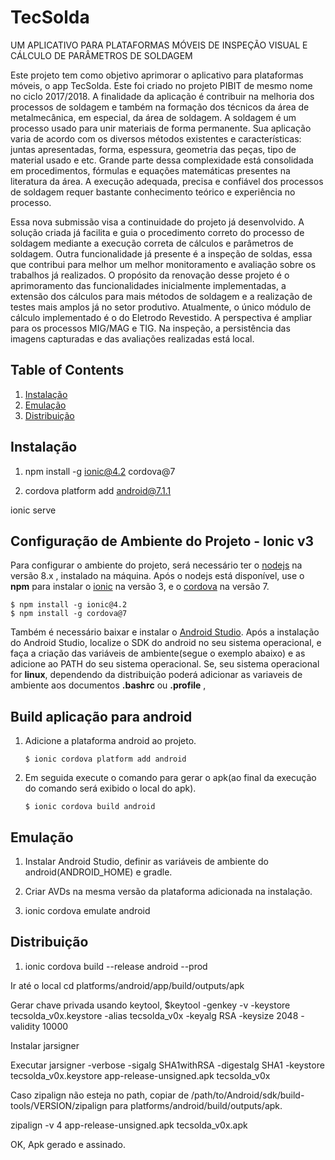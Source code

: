 # TecSolda
UM APLICATIVO PARA PLATAFORMAS MÓVEIS DE INSPEÇÃO VISUAL E CÁLCULO DE PARÂMETROS DE SOLDAGEM


Este projeto tem como objetivo aprimorar o aplicativo para plataformas móveis, o app TecSolda. Este foi criado no projeto PIBIT de mesmo nome no ciclo 2017/2018. A finalidade da aplicação é contribuir na melhoria dos processos de soldagem e também na formação dos técnicos da área de metalmecânica, em especial, da área de soldagem. 
A soldagem é um processo usado para unir materiais de forma permanente. Sua aplicação varia de acordo com os diversos métodos existentes e características: juntas apresentadas, forma, espessura, geometria das peças, tipo de material usado e etc. Grande parte dessa complexidade está consolidada em procedimentos, fórmulas e equações matemáticas presentes na literatura da área. A execução adequada, precisa e confiável dos processos de soldagem requer bastante conhecimento teórico e experiência no processo. 

Essa nova submissão visa a continuidade do projeto já desenvolvido. A solução criada já facilita e guia o procedimento correto do processo de soldagem mediante a execução correta de cálculos e parâmetros de soldagem. Outra funcionalidade já presente é a inspeção de soldas, essa que contribui para melhor um melhor monitoramento e avaliação sobre os trabalhos já realizados. O propósito da renovação desse projeto é o aprimoramento das funcionalidades inicialmente implementadas, a extensão dos cálculos para mais métodos de soldagem e a realização de testes mais amplos já no setor produtivo. Atualmente, o único módulo de cálculo implementado é o do Eletrodo Revestido. A perspectiva é ampliar para os processos MIG/MAG e TIG. Na inspeção, a persistência das imagens capturadas e das avaliações realizadas está local.

## Table of Contents

1. [Instalação](#instalacao)
2. [Emulação](#Emulação)
3. [Distribuição](#Distribuição)
## <a name="instalacao"></a>Instalação

1. npm install -g ionic@4.2 cordova@7

2. cordova platform add android@7.1.1

ionic serve

## Configuração de Ambiente do Projeto - Ionic v3

   Para configurar o ambiente do projeto, será necessário ter o [nodejs](https://nodejs.org/pt-br/docs/) na versão 8.x , instalado na máquina. Após o nodejs está disponível, use o <strong>npm</strong> para instalar o [ionic](https://ionicframework.com/docs/v3/) na versão 3, e o [cordova](https://cordova.apache.org/docs/en/7.x/) na versão 7.
  
    $ npm install -g ionic@4.2
    $ npm install -g cordova@7
    
   Também é necessário baixar e instalar o [Android Studio](https://developer.android.com/studio). Após a instalação do Android Studio, localize o SDK do android no seu sistema operacional, e faça a criação das variáveis de ambiente(segue o exemplo abaixo) e as adicione ao PATH do seu sistema operacional. Se, seu sistema operacional for <strong>linux</strong>, dependendo da distribuição poderá adicionar as variaveis de ambiente aos documentos <strong>.bashrc</strong> ou <strong>.profile</strong> , 
   
   
## Build aplicação para android

1. Adicione a plataforma android ao projeto.

       $ ionic cordova platform add android
  
2. Em seguida execute o comando para gerar o apk(ao final da execução do comando será exibido o local do apk).

       $ ionic cordova build android

## Emulação


1. Instalar Android Studio, definir as variáveis de ambiente do android(ANDROID_HOME) e gradle.
2. Criar AVDs na mesma versão da plataforma adicionada na instalação.

3. ionic cordova emulate android



## Distribuição
1. ionic cordova build --release android --prod

Ir até o local 
cd platforms/android/app/build/outputs/apk

Gerar chave privada usando keytool,
$keytool -genkey -v -keystore tecsolda_v0x.keystore -alias tecsolda_v0x -keyalg RSA -keysize 2048 -validity 10000

Instalar jarsigner

Executar
jarsigner -verbose -sigalg SHA1withRSA -digestalg SHA1 -keystore tecsolda_v0x.keystore app-release-unsigned.apk tecsolda_v0x

Caso zipalign não esteja no path, copiar de /path/to/Android/sdk/build-tools/VERSION/zipalign para platforms/android/build/outputs/apk.


zipalign -v 4 app-release-unsigned.apk tecsolda_v0x.apk

OK, Apk gerado e assinado.

